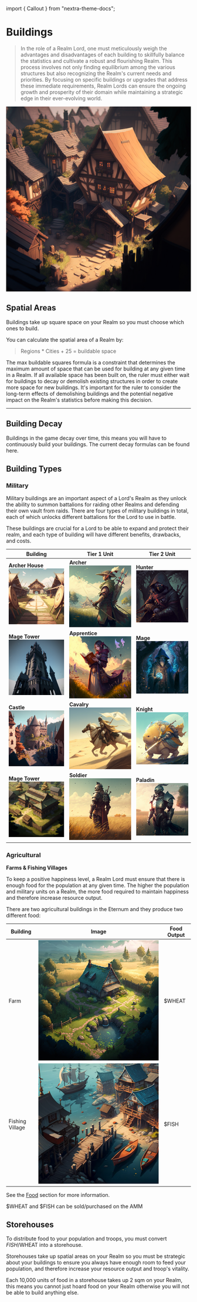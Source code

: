 import { Callout } from "nextra-theme-docs";

# Buildings

> In the role of a Realm Lord, one must meticulously weigh the advantages and disadvantages of each building to skillfully balance the statistics and cultivate a robust and flourishing Realm. This process involves not only finding equilibrium among the various structures but also recognizing the Realm's current needs and priorities. By focusing on specific buildings or upgrades that address these immediate requirements, Realm Lords can ensure the ongoing growth and prosperity of their domain while maintaining a strategic edge in their ever-evolving world.

![Buildings](/static/img/game/buildings/mj_hut.png)

## Spatial Areas

Buildings take up square space on your Realm so you must choose which ones to build.

You can calculate the spatial area of a Realm by:

> Regions \* Cities + 25 = buildable space

The max buildable squares formula is a constraint that determines the maximum amount of space that can be used for building at any given time in a Realm. If all available space has been built on, the ruler must either wait for buildings to decay or demolish existing structures in order to create more space for new buildings. It's important for the ruler to consider the long-term effects of demolishing buildings and the potential negative impact on the Realm's statistics before making this decision.

---

## Building Decay

Buildings in the game decay over time, this means you will have to continuously build your buildings. The current decay formulas can be found here.

## Building Types

### Military

Military buildings are an important aspect of a Lord's Realm as they unlock the ability to summon battalions for raiding other Realms and defending their own vault from raids. There are four types of military buildings in total, each of which unlocks different battalions for the Lord to use in battle.

These buildings are crucial for a Lord to be able to expand and protect their realm, and each type of building will have different benefits, drawbacks, and costs.

| Building                                                                       | Tier 1 Unit                                                                | Tier 2 Unit                                                                |
| ------------------------------------------------------------------------------ | -------------------------------------------------------------------------- | -------------------------------------------------------------------------- |
| **Archer House** ![Buildings](/static/img/game/buildings/mj_archery_range.png) | **Archer** ![Buildings](/static/img/game/battalions/mj_longbow.png)        | **Hunter** ![Buildings](/static/img/game/battalions/mj_hunter.png)         |
| **Mage Tower** ![Buildings](/static/img/game/buildings/mj_mage_tower.png)      | **Apprentice** ![Buildings](/static/img/game/battalions/mj_apprentice.png) | **Mage** ![Buildings](/static/img/game/battalions/mj_mage.png)             |
| **Castle** ![Buildings](/static/img/game/buildings/mj_castle.png)              | **Cavalry** ![Buildings](/static/img/game/battalions/mj_scout.png)         | **Knight** ![Buildings](/static/img/game/battalions/mj_knight.png)         |
| **Mage Tower** ![Buildings](/static/img/game/buildings/mj_barracks.png)        | **Soldier** ![Buildings](/static/img/game/battalions/mj_lightInfantry.png) | **Paladin** ![Buildings](/static/img/game/battalions/mj_heavyInfantry.png) |

### Agricultural

**Farms & Fishing Villages**

To keep a positive happiness level, a Realm Lord must ensure that there is enough food for the population at any given time. The higher the population and military units on a Realm, the more food required to maintain happiness and therefore increase resource output.

There are two agricultural buildings in the Eternum and they produce two different food:

| Building        | Image                                                           | Food Output |
| --------------- | --------------------------------------------------------------- | ----------- |
| Farm            | ![Buildings](/static/img/game/buildings/mj_farm.png)            | $WHEAT      |
| Fishing Village | ![Buildings](/static/img/game/buildings/mj_fishing_village.png) | $FISH       |

See the [Food](/docs/game/food) section for more information.

<Callout emoji="👾">$WHEAT and $FISH can be sold/purchased on the AMM</Callout>

## Storehouses

To distribute food to your population and troops, you must convert $FISH/$WHEAT into a storehouse.

Storehouses take up spatial areas on your Realm so you must be strategic about your buildings to ensure you always have enough room to feed your population, and therefore increase your resource output and troop's vitality.

Each 10,000 units of food in a storehouse takes up 2 sqm on your Realm, this means you cannot just hoard food on your Realm otherwise you will not be able to build anything else.
